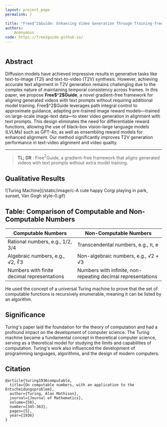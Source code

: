 ```yaml
---
layout: project_page
permalink: /

title: "Free$^2$Guide: Enhancing Video Generation Through Training-free & Gradient-free Reward-based Guidance"
authors:
    Anonymous
code: https://free2guide.github.io/
---
```


<!-- Using HTML to center the abstract -->
<div class="columns is-centered has-text-centered">
    <div class="column is-four-fifths">
        <h2>Abstract</h2>
        <div class="content has-text-justified">
Diffusion models have achieved impressive results in generative tasks like text-to-image (T2I) and text-to-video (T2V) synthesis. However, achieving accurate text alignment in T2V generation remains challenging due to the complex nature of maintaining temporal consistency across frames. In this paper, we propose <strong>Free$^2$Guide</strong>, a novel gradient-free framework for aligning generated videos with text prompts without requiring additional model training. Free$^2$Guide leverages path integral control to approximate guidance, adapting pre-trained image reward models—trained on large-scale image-text data—to steer video generation in alignment with text prompts. This design eliminates the need for differentiable reward functions, allowing the use of black-box vision-large language models (LVLMs) such as GPT-4o, as well as ensembling reward models for enhanced alignment. Our method significantly improves T2V generation performance in text-video alignment and video quality.
        </div>
    </div>
</div>

---

> **TL; DR** : Free$^2$Guide, a gradient-free framework that aligns generated videos with text prompts without extra model training.

## Qualitative Results

![Turing Machine](/static/image/c-A cute happy Corgi playing in park, sunset, Van Gogh style-0.gif)

## Table: Comparison of Computable and Non-Computable Numbers

| Computable Numbers | Non-Computable Numbers |
|-------------------|-----------------------|
| Rational numbers, e.g., 1/2, 3/4 | Transcendental numbers, e.g., π, e |
| Algebraic numbers, e.g., √2, ∛3 | Non-algebraic numbers, e.g., √2 + √3 |
| Numbers with finite decimal representations | Numbers with infinite, non-repeating decimal representations |

He used the concept of a universal Turing machine to prove that the set of computable functions is recursively enumerable, meaning it can be listed by an algorithm.

## Significance
Turing's paper laid the foundation for the theory of computation and had a profound impact on the development of computer science. The Turing machine became a fundamental concept in theoretical computer science, serving as a theoretical model for studying the limits and capabilities of computation. Turing's work also influenced the development of programming languages, algorithms, and the design of modern computers.

## Citation
```
@article{turing1936computable,
  title={On computable numbers, with an application to the Entscheidungsproblem},
  author={Turing, Alan Mathison},
  journal={Journal of Mathematics},
  volume={58},
  number={345-363},
  pages={5},
  year={1936}
}
```

